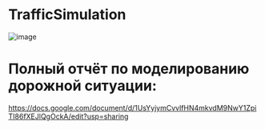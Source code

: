 # TrafficSimulation

![image](https://github.com/the-asind/TrafficSimulation/assets/84527186/6ef4605e-df5b-442e-b7b6-c1e785073116)

# Полный отчёт по моделированию дорожной ситуации:
https://docs.google.com/document/d/1UsYyjymCvvlfHN4mkvdM9NwY1ZpiTI86fXEJlQgOckA/edit?usp=sharing
